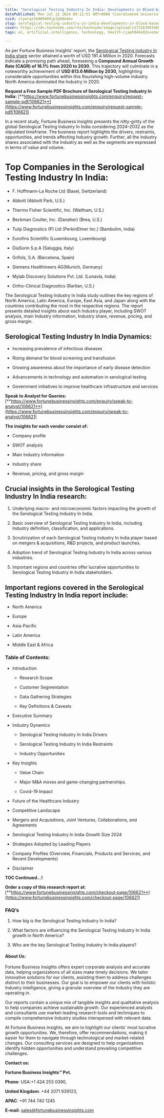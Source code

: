 ```yaml
---
title: "Serological Testing Industry In India: Developments in Blood-based Diagnostic Techniques"
datePublished: Mon Jul 22 2024 09:12:51 GMT+0000 (Coordinated Universal Time)
cuid: clywrqz3e000409jp7p84edev
slug: serological-testing-industry-in-india-developments-in-blood-based-diagnostic-techniques
cover: https://cdn.hashnode.com/res/hashnode/image/upload/v1721639554699/aa05bde4-2dc5-4bbc-87a6-626f980adf4b.png
tags: ai, artificial-intelligence, technology, health-cjaeh844x02vvo3wtj5r2s75q, healthcare

---
```


As per Fortune Business Insights’ report, the [Serological Testing Industry In India share](https://www.fortunebusinessinsights.com/india-serological-testing-market-106621) sector attained a worth of USD 191.4 Million in 2020. Forecasts indicate a promising path ahead, foreseeing a **Compound Annual Growth Rate (CAGR) of 16.1% from 2020 to 2030.** This trajectory will culminate in a noteworthy achievement of **USD 813.6 Million by 2030,** highlighting considerable opportunities within this flourishing high-volume industry. North America dominated the Industry in 2020.

**Request a Free Sample PDF Brochure of Serological Testing Industry In India:** [**https://www.fortunebusinessinsights.com/enquiry/request-sample-pdf/106621**](https://www.fortunebusinessinsights.com/enquiry/request-sample-pdf/106621)

In a recent study, Fortune Business Insights presents the nitty-gritty of the global Serological Testing Industry In India considering 2024–2032 as the stipulated timeframe. The business report highlights the drivers, restraints, opportunities, and trends affecting Industry growth. Further, all the Industry shares associated with the Industry as well as the segments are expressed in terms of value and volume.

# **Top Companies in the Serological Testing Industry In India:**

* F. Hoffmann-La Roche Ltd (Basel, Switzerland)
    
* Abbott (Abbott Park, U.S.)
    
* Thermo Fisher Scientific, Inc. (Waltham, U.S.)
    
* Beckman Coulter, Inc. (Danaher) (Brea, U.S.)
    
* Tulip Diagnostics (P) Ltd (PerkinElmer Inc.) (Bambolim, India)
    
* Eurofins Scientific (Luxembourg, Luxembourg)
    
* DiaSorin S.p.A (Saluggia, Italy)
    
* Grifols, S.A. (Barcelona, Spain)
    
* Siemens Healthineers AG(Munich, Germany)
    
* Mylab Discovery Solutions Pvt. Ltd. (Lonavla, India)
    
* Ortho-Clinical Diagnostics (Raritan, U.S.)
    

The Serological Testing Industry In India study outlines the key regions of North America, Latin America, Europe, East Asia, and Japan along with the countries contributing the most in the respective regions. The report presents detailed insights about each Industry player, including SWOT analysis, main Industry information, Industry share, revenue, pricing, and gross margin.

## Serological Testing Industry In India **Dynamics**:

* Increasing prevalence of infectious diseases
    
* Rising demand for blood screening and transfusion
    
* Growing awareness about the importance of early disease detection
    
* Advancements in technology and automation in serological testing
    
* Government initiatives to improve healthcare infrastructure and services
    

**Speak to Analyst for Queries:** [**https://www.fortunebusinessinsights.com/enquiry/speak-to-analyst/106621**](https://www.fortunebusinessinsights.com/enquiry/speak-to-analyst/106621)

**The insights for each vendor consist of:**

* Company profile
    
* SWOT analysis
    
* Main Industry information
    
* Industry share
    
* Revenue, pricing, and gross margin
    

## **Crucial insights in the Serological Testing Industry In India research:**

1. Underlying macro- and microeconomic factors impacting the growth of the Serological Testing Industry In India.
    
2. Basic overview of Serological Testing Industry In India, including Industry definition, classification, and applications.
    
3. Scrutinization of each Serological Testing Industry In India player based on mergers & acquisitions, R&D projects, and product launches.
    
4. Adoption trend of Serological Testing Industry In India across various industries.
    
5. Important regions and countries offer lucrative opportunities to Serological Testing Industry In India stakeholders.
    

## **Important regions covered in the Serological Testing Industry In India report include:**

* North America
    
* Europe
    
* Asia-Pacific
    
* Latin America
    
* Middle East & Africa
    

### **Table of Contents:**

* Introduction
    
    * Research Scope
        
    * Customer Segmentation
        
    * Data Gathering Strategies
        
    * Key Definitions & Caveats
        
* Executive Summary
    
* Industry Dynamics
    
    * Serological Testing Industry In India Drivers
        
    * Serological Testing Industry In India Restraints
        
    * Industry Opportunities
        
* Key Insights
    
    * Value Chain
        
    * Major M&A moves and game-changing partnerships.
        
    * Covid-19 Impact
        
* Future of the Healthcare Industry
    
* Competitive Landscape
    
* Mergers and Acquisitions, Joint Ventures, Collaborations, and Agreements
    
* Serological Testing Industry In India Growth Size 2024
    
* Strategies Adopted by Leading Players
    
* Company Profiles (Overview, Financials, Products and Services, and Recent Developments)
    
* Disclaimer
    

**TOC Continued…!**

**Order a copy of this research report at:** [**https://www.fortunebusinessinsights.com/checkout-page/106621**](https://www.fortunebusinessinsights.com/checkout-page/106621)

### **FAQ’s**

1. How big is the Serological Testing Industry In India?
    
2. What factors are influencing the Serological Testing Industry In India growth in North America?
    
3. Who are the key Serological Testing Industry In India players?
    

#### **About Us:**

Fortune Business Insights offers expert corporate analysis and accurate data, helping organizations of all sizes make timely decisions. We tailor innovative solutions for our clients, assisting them to address challenges distinct to their businesses. Our goal is to empower our clients with holistic Industry intelligence, giving a granular overview of the Industry they are operating in.

Our reports contain a unique mix of tangible insights and qualitative analysis to help companies achieve sustainable growth. Our experienced analysts and consultants use market-leading research tools and techniques to compile comprehensive Industry studies interspersed with relevant data.

At Fortune Business Insights, we aim to highlight our clients' most lucrative growth opportunities. We, therefore, offer recommendations, making it easier for them to navigate through technological and market-related changes. Our consulting services are designed to help organizations identify hidden opportunities and understand prevailing competitive challenges.

**Contact us:**

**Fortune Business Insights™ Pvt.**

**Phone**: USA:+1 424 253 0390,

**United Kingdom**: +44 2071 939123,

**APAC**: +91 744 740 1245

**E-mail:** [sales@fortunebusinessinsights.com](mailto:sales@fortunebusinessinsights.com)